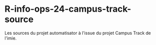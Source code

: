 # R-info-ops-24-campus-track-source

Les sources du projet automatisator à l'issue du projet Campus Track de l'imie.
